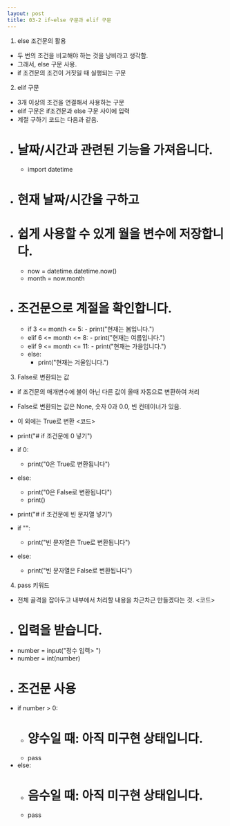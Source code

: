 ```yaml
---
layout: post
title: 03-2 if~else 구문과 elif 구문
---
```


1. else 조건문의 활용
- 두 번의 조건을 비교해야 하는 것을 낭비라고 생각함.
- 그래서, else 구문 사용.
- if 조건문의 조건이 거짓일 때 실행되는 구문

2. elif 구문
- 3개 이상의 조건을 연결해서 사용하는 구문
- elif 구문은 if조건문과 else 구문 사이에 입력
- 계절 구하기 코드는 다음과 같음.
- # 날짜/시간과 관련된 기능을 가져옵니다.
	- import datetime
- # 현재 날짜/시간을 구하고
- # 쉽게 사용할 수 있게 월을 변수에 저장합니다.
	- now = datetime.datetime.now()
	- month = now.month
- # 조건문으로 계절을 확인합니다.
	- if 3 <= month <= 5:
    		- print("현재는 봄입니다.")
	- elif 6 <= month <= 8:
    		- print("현재는 여름입니다.")
	- elif 9 <= month <= 11:
    		- print("현재는 가을입니다.")
	- else:
   		- print("현재는 겨울입니다.")

3. False로 변환되는 값
- if 조건문의 매개변수에 불이 아닌 다른 값이 올때 자동으로 변환하여 처리
- False로 변환되는 값은 None, 숫자 0과 0.0, 빈 컨테이너가 있음.
- 이 외에는 True로 변환
<코드>
- print("# if 조건문에 0 넣기")
- if 0:
  -  print("0은 True로 변환됩니다")
- else:
  - print("0은 False로 변환됩니다")
  - print()

- print("# if 조건문에 빈 문자열 넣기")
- if "":
  - print("빈 문자열은 True로 변환됩니다")
- else:
  - print("빈 문자열은 False로 변환됩니다")

4. pass 키워드
- 전체 골격을 잡아두고 내부에서 처리할 내용을 차근차근 만들겠다는 것.
<코드>
- # 입력을 받습니다.
- number = input("정수 입력> ")
- number = int(number)
- # 조건문 사용
- if number > 0:
   - # 양수일 때: 아직 미구현 상태입니다.
   - pass
- else:
   -  # 음수일 때: 아직 미구현 상태입니다.
   - pass
